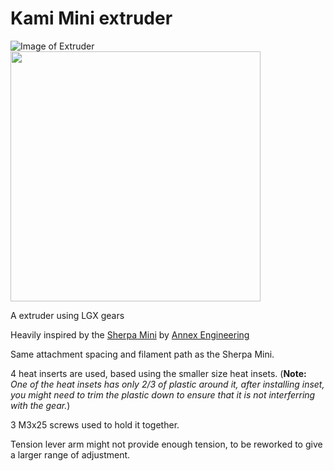 # Kami Mini extruder

![Image of Extruder](https://github.com/intositeme/kami-mini/blob/bda26775a1fa7db77a850896b098d2a27c36c08c/imgs/3d.png)
<img src="https://github.com/intositeme/kami-mini/blob/bda26775a1fa7db77a850896b098d2a27c36c08c/imgs/pht.jpg" width="400">

A extruder using LGX gears

Heavily inspired by the [Sherpa Mini](https://github.com/Annex-Engineering/Sherpa_Mini-Extruder) by [Annex Engineering](https://github.com/Annex-Engineering/)

Same attachment spacing and filament path as the Sherpa Mini.

4 heat inserts are used, based using the smaller size heat insets. 
(**Note:** _One of the heat insets has only 2/3 of plastic around it, after installing inset, you might need to trim the plastic down to ensure that it is not interferring with the gear._)

3 M3x25 screws used to hold it together.

Tension lever arm might not provide enough tension, to be reworked to give a larger range of adjustment.
